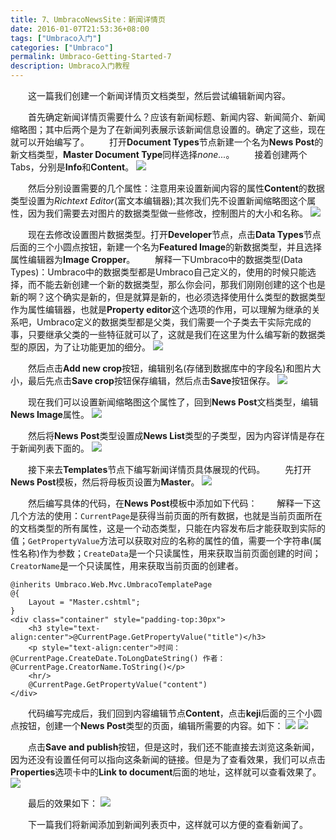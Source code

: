 ```yaml
---
title: 7、UmbracoNewsSite：新闻详情页
date: 2016-01-07T21:53:36+08:00
tags: ["Umbraco入门"]
categories: ["Umbraco"]
permalink: Umbraco-Getting-Started-7
description: Umbraco入门教程
---
```

　　这一篇我们创建一个新闻详情页文档类型，然后尝试编辑新闻内容。

　　首先确定新闻详情页需要什么？应该有新闻标题、新闻内容、新闻简介、新闻缩略图；其中后两个是为了在新闻列表展示该新闻信息设置的。确定了这些，现在就可以开始编写了。<!--more-->
　　打开**Document Types**节点新建一个名为**News Post**的新文档类型，**Master Document Type**同样选择*none...*。
　　接着创建两个Tabs，分别是**Info**和**Content**。
![](/image/umbraco/backoffice38.png)

　　然后分别设置需要的几个属性：注意用来设置新闻内容的属性**Content**的数据类型设置为*Richtext Editor*(富文本编辑器);其次我们先不设置新闻缩略图这个属性，因为我们需要去对图片的数据类型做一些修改，控制图片的大小和名称。
![](/image/umbraco/backoffice39.png)

　　现在去修改设置图片数据类型。打开**Developer**节点，点击**Data Types**节点后面的三个小圆点按钮，新建一个名为**Featured Image**的新数据类型，并且选择属性编辑器为**Image Cropper**。
　　解释一下Umbraco中的数据类型(Data Types)：Umbraco中的数据类型都是Umbraco自己定义的，使用的时候只能选择，而不能去新创建一个新的数据类型，那么你会问，那我们刚刚创建的这个也是新的啊？这个确实是新的，但是就算是新的，也必须选择使用什么类型的数据类型作为属性编辑器，也就是**Property editor**这个选项的作用，可以理解为继承的关系吧，Umbraco定义的数据类型都是父类，我们需要一个子类去干实际完成的事，只要继承父类的一些特征就可以了，这就是我们在这里为什么编写新的数据类型的原因，为了让功能更加的细分。
![](/image/umbraco/backoffice40.png)

　　然后点击**Add new crop**按钮，编辑别名(存储到数据库中的字段名)和图片大小，最后先点击**Save crop**按钮保存编辑，然后点击**Save**按钮保存。
![](/image/umbraco/backoffice41.png)

　　现在我们可以设置新闻缩略图这个属性了，回到**News Post**文档类型，编辑**News Image**属性。
![](/image/umbraco/backoffice42.png)

　　然后将**News Post**类型设置成**News List**类型的子类型，因为内容详情是存在于新闻列表下面的。
![](/image/umbraco/backoffice44.png)

　　接下来去**Templates**节点下编写新闻详情页具体展现的代码。
　　先打开**News Post**模板，然后将母板页设置为**Master**。
![](/image/umbraco/backoffice43.png)

　　然后编写具体的代码，在**News Post**模板中添加如下代码：
　　解释一下这几个方法的使用：`CurrentPage`是获得当前页面的所有数据，也就是当前页面所在的文档类型的所有属性，这是一个动态类型，只能在内容发布后才能获取到实际的值；`GetPropertyValue`方法可以获取对应的名称的属性的值，需要一个字符串(属性名称)作为参数；`CreateData`是一个只读属性，用来获取当前页面创建的时间；`CreatorName`是一个只读属性，用来获取当前页面的创建者。
```
@inherits Umbraco.Web.Mvc.UmbracoTemplatePage
@{
    Layout = "Master.cshtml";
}
<div class="container" style="padding-top:30px">
	<h3 style="text-align:center">@CurrentPage.GetPropertyValue("title")</h3>
	<p style="text-align:center">时间：@CurrentPage.CreateDate.ToLongDateString() 作者：@CurrentPage.CreatorName.ToString()</p>
	<hr/>
	@CurrentPage.GetPropertyValue("content")
</div>
```

　　代码编写完成后，我们回到内容编辑节点**Content**，点击**keji**后面的三个小圆点按钮，创建一个**News Post**类型的页面，编辑所需要的内容。如下：
![](/image/umbraco/backoffice45.png)
![](/image/umbraco/backoffice46.png)

　　点击**Save and publish**按钮，但是这时，我们还不能直接去浏览这条新闻，因为还没有设置任何可以指向这条新闻的链接。但是为了查看效果，我们可以点击**Properties**选项卡中的**Link to document**后面的地址，这样就可以查看效果了。
![](/image/umbraco/backoffice47.png)

　　最后的效果如下：
![](/image/umbraco/backoffice48.png)

　　下一篇我们将新闻添加到新闻列表页中，这样就可以方便的查看新闻了。
